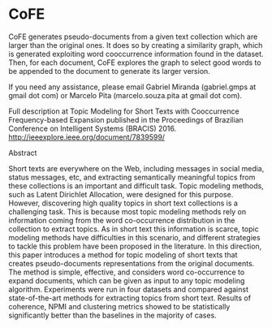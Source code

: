 # CoFE

CoFE generates pseudo-documents from a given text collection which are larger than the original ones. It does so by creating a similarity graph, which is generated exploiting word cooccurrence information found in the dataset. Then, for each document, CoFE explores the graph to select good words to be appended to the document to generate its larger version.

If you need any assistance, please email Gabriel Miranda (gabriel.gmps at gmail dot com) or Marcelo Pita (marcelo.souza.pita at gmail dot com).

Full description at
Topic Modeling for Short Texts with Cooccurrence Frequency-based Expansion published in the Proceedings of Brazilian Conference on Intelligent Systems (BRACIS) 2016.
http://ieeexplore.ieee.org/document/7839599/

Abstract

Short texts are everywhere on the Web, including messages in social media, status messages, etc, and extracting semantically meaningful topics from these collections is an important and difficult task. Topic modeling methods, such as Latent Dirichlet Allocation, were designed for this purpose. However, discovering high quality topics in short text collections is a challenging task. This is because most topic modeling methods rely on information coming from the word co-occurrence distribution in the collection to extract topics. As in short text this information is scarce, topic modeling methods have difficulties in this scenario, and different strategies to tackle this problem have been proposed in the literature. In this direction, this paper introduces a method for topic modeling of short texts that creates pseudo-documents representations from the original documents. The method is simple, effective, and considers word co-occurrence to expand documents, which can be given as input to any topic modeling algorithm. Experiments were run in four datasets and compared against state-of-the-art methods for extracting topics from short text. Results of coherence, NPMI and clustering metrics showed to be statistically significantly better than the baselines in the majority of cases.
